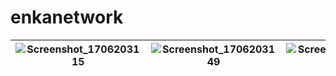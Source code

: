 # enkanetwork



| ![Screenshot_1706203115](https://github.com/ArtemSorin/enkanetwork/assets/95878097/a8c573cf-f90a-43de-b059-c64014506667) | ![Screenshot_1706203149](https://github.com/ArtemSorin/enkanetwork/assets/95878097/a1906501-b739-498d-9118-6cd26fb384ff) | ![Screenshot_1706203197](https://github.com/ArtemSorin/enkanetwork/assets/95878097/5abbdfc0-711f-499c-999e-b15ea5785429) |
| ------- | -------- | -------- |
